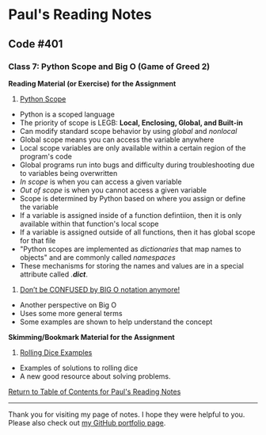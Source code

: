 # Paul's Reading Notes

## Code #401

### Class 7: Python Scope and Big O (Game of Greed 2)
**Reading Material (or Exercise) for the Assignment**
1. [Python Scope](https://realpython.com/python-scope-legb-rule/)
- Python is a scoped language
- The priority of scope is LEGB:  **Local, Enclosing, Global, and Built-in**
- Can modify standard scope behavior by using *global* and *nonlocal*
- Global scope means you can access the variable anywhere
- Local scope variables are only available within a certain region of the program's code
- Global programs run into bugs and difficulty during troubleshooting due to variables being overwritten
- *In scope* is when you can access a given variable
- *Out of scope* is when you cannot access a given variable
- Scope is determined by Python based on where you assign or define the variable
- If a variable is assigned inside of a function defintiion, then it is only available within that function's local scope
- If a variable is assigned outside of all functions, then it has global scope for that file
- "Python scopes are implemented as *dictionaries* that map names to objects" and are commonly called *namespaces*
- These mechanisms for storing the names and values are in a special attribute called *.__dict__*.



1. [Don’t be CONFUSED by BIG O notation anymore!](https://www.youtube.com/watch?v=5Uqawfl0VHQ)
- Another perspective on Big O
- Uses some more general terms
- Some examples are shown to help understand the concept


**Skimming/Bookmark Material for the Assignment**
1. [Rolling Dice Examples](https://artofproblemsolving.com/wiki/index.php/Basic_Programming_With_Python#Program_Example_1_3)
- Examples of solutions to rolling dice
- A new good resource about solving problems.



[Return to Table of Contents for Paul's Reading Notes](https://paul-leonard.github.io/reading-notes/ "Go back to find more notes!")



---



Thank you for visiting my page of notes.  I hope they were helpful to you.  Please also check out [my GitHub portfolio page](https://github.com/paul-leonard "Paul's GitHub Portfolio").
